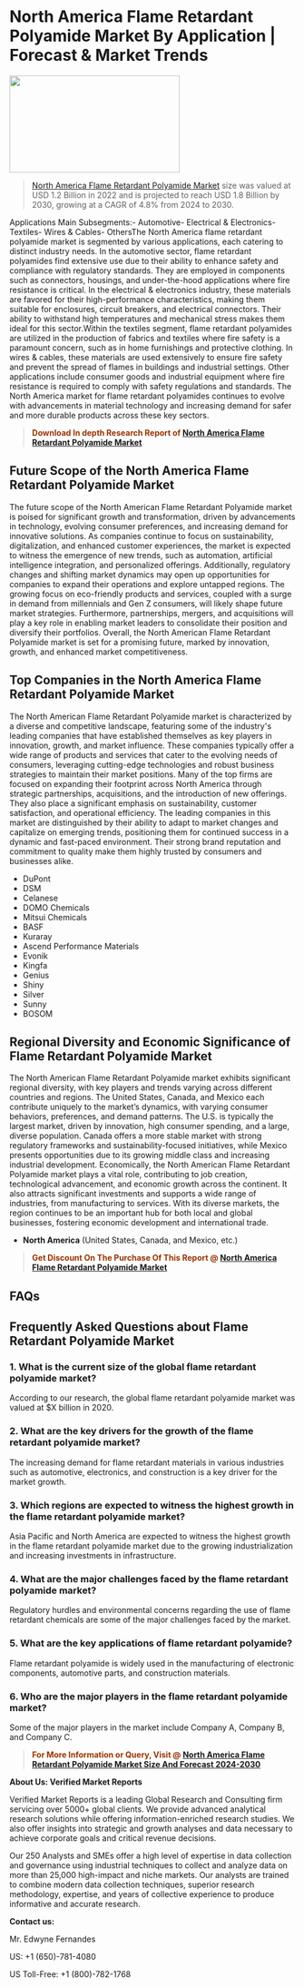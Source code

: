 <p><h1>North America Flame Retardant Polyamide Market By Application | Forecast & Market Trends</h1><p><img class="aligncenter size-medium wp-image-105565" src="https://ffe5etoiles.com/wp-content/uploads/2025/01/MST7-300x171.png" alt="" width="300" height="171" /></p><blockquote><p><a href="https://www.verifiedmarketreports.com/download-sample/?rid=569626&utm_source=Github-NA&utm_medium=362" target="_blank">North America Flame Retardant Polyamide Market</a> size was valued at USD 1.2 Billion in 2022 and is projected to reach USD 1.8 Billion by 2030, growing at a CAGR of 4.8% from 2024 to 2030.</p></blockquote>Applications Main Subsegments:- Automotive- Electrical & Electronics- Textiles- Wires & Cables- OthersThe North America flame retardant polyamide market is segmented by various applications, each catering to distinct industry needs. In the automotive sector, flame retardant polyamides find extensive use due to their ability to enhance safety and compliance with regulatory standards. They are employed in components such as connectors, housings, and under-the-hood applications where fire resistance is critical. In the electrical & electronics industry, these materials are favored for their high-performance characteristics, making them suitable for enclosures, circuit breakers, and electrical connectors. Their ability to withstand high temperatures and mechanical stress makes them ideal for this sector.Within the textiles segment, flame retardant polyamides are utilized in the production of fabrics and textiles where fire safety is a paramount concern, such as in home furnishings and protective clothing. In wires & cables, these materials are used extensively to ensure fire safety and prevent the spread of flames in buildings and industrial settings. Other applications include consumer goods and industrial equipment where fire resistance is required to comply with safety regulations and standards. The North America market for flame retardant polyamides continues to evolve with advancements in material technology and increasing demand for safer and more durable products across these key sectors.</p><blockquote><p><span style="color: #993300;"><strong>Download In depth Research Report of <a href="https://www.verifiedmarketreports.com/download-sample/?rid=569626&utm_source=Github-NA&utm_medium=362">North America Flame Retardant Polyamide Market</a></strong></span></p></blockquote><h2>Future Scope of the North America Flame Retardant Polyamide Market</h2><p>The future scope of the North American Flame Retardant Polyamide market is poised for significant growth and transformation, driven by advancements in technology, evolving consumer preferences, and increasing demand for innovative solutions. As companies continue to focus on sustainability, digitalization, and enhanced customer experiences, the market is expected to witness the emergence of new trends, such as automation, artificial intelligence integration, and personalized offerings. Additionally, regulatory changes and shifting market dynamics may open up opportunities for companies to expand their operations and explore untapped regions. The growing focus on eco-friendly products and services, coupled with a surge in demand from millennials and Gen Z consumers, will likely shape future market strategies. Furthermore, partnerships, mergers, and acquisitions will play a key role in enabling market leaders to consolidate their position and diversify their portfolios. Overall, the North American Flame Retardant Polyamide market is set for a promising future, marked by innovation, growth, and enhanced market competitiveness.</p><h2>Top Companies in the North America Flame Retardant Polyamide Market</h2><p>The North American Flame Retardant Polyamide market is characterized by a diverse and competitive landscape, featuring some of the industry's leading companies that have established themselves as key players in innovation, growth, and market influence. These companies typically offer a wide range of products and services that cater to the evolving needs of consumers, leveraging cutting-edge technologies and robust business strategies to maintain their market positions. Many of the top firms are focused on expanding their footprint across North America through strategic partnerships, acquisitions, and the introduction of new offerings. They also place a significant emphasis on sustainability, customer satisfaction, and operational efficiency. The leading companies in this market are distinguished by their ability to adapt to market changes and capitalize on emerging trends, positioning them for continued success in a dynamic and fast-paced environment. Their strong brand reputation and commitment to quality make them highly trusted by consumers and businesses alike.</p><p><ul><li>DuPont </li><li> DSM </li><li> Celanese </li><li> DOMO Chemicals </li><li> Mitsui Chemicals </li><li> BASF </li><li> Kuraray </li><li> Ascend Performance Materials </li><li> Evonik </li><li> Kingfa </li><li> Genius </li><li> Shiny </li><li> Silver </li><li> Sunny </li><li> BOSOM</li></ul></p><h2>Regional Diversity and Economic Significance of Flame Retardant Polyamide Market</h2><p>The North American Flame Retardant Polyamide market exhibits significant regional diversity, with key players and trends varying across different countries and regions. The United States, Canada, and Mexico each contribute uniquely to the market’s dynamics, with varying consumer behaviors, preferences, and demand patterns. The U.S. is typically the largest market, driven by innovation, high consumer spending, and a large, diverse population. Canada offers a more stable market with strong regulatory frameworks and sustainability-focused initiatives, while Mexico presents opportunities due to its growing middle class and increasing industrial development. Economically, the North American Flame Retardant Polyamide market plays a vital role, contributing to job creation, technological advancement, and economic growth across the continent. It also attracts significant investments and supports a wide range of industries, from manufacturing to services. With its diverse markets, the region continues to be an important hub for both local and global businesses, fostering economic development and international trade.</p><ul> <li><strong>North America</strong> (United States, Canada, and Mexico, etc.)</li></ul><blockquote><p><span style="color: #993300;"><strong>Get Discount On The Purchase Of This Report @ <a href="https://www.verifiedmarketreports.com/ask-for-discount/?rid=569626&utm_source=Github-NA&utm_medium=362">North America Flame Retardant Polyamide Market</a></strong></span></p></blockquote><h2>FAQs</h2><p><h2>Frequently Asked Questions about Flame Retardant Polyamide Market</h2><h3>1. What is the current size of the global flame retardant polyamide market?</div><div></h3><p>According to our research, the global flame retardant polyamide market was valued at $X billion in 2020.</p><h3>2. What are the key drivers for the growth of the flame retardant polyamide market?</div><div></h3><p>The increasing demand for flame retardant materials in various industries such as automotive, electronics, and construction is a key driver for the market growth.</p><h3>3. Which regions are expected to witness the highest growth in the flame retardant polyamide market?</div><div></h3><p>Asia Pacific and North America are expected to witness the highest growth in the flame retardant polyamide market due to the growing industrialization and increasing investments in infrastructure.</p><h3>4. What are the major challenges faced by the flame retardant polyamide market?</div><div></h3><p>Regulatory hurdles and environmental concerns regarding the use of flame retardant chemicals are some of the major challenges faced by the market.</p><h3>5. What are the key applications of flame retardant polyamide?</div><div></h3><p>Flame retardant polyamide is widely used in the manufacturing of electronic components, automotive parts, and construction materials.</p><h3>6. Who are the major players in the flame retardant polyamide market?</div><div></h3><p>Some of the major players in the market include Company A, Company B, and Company C.</p><!-- Repeat similar questions and answers for the remaining FAQs --></body></html></p><blockquote><p><span style="color: #993300;"><strong>For More Information or Query, Visit @ <a href="https://www.verifiedmarketreports.com/product/flame-retardant-polyamide-market/">North America Flame Retardant Polyamide Market Size And Forecast 2024-2030</a></strong></span></p></blockquote><p><strong>About Us: Verified Market Reports</strong></p><p>Verified Market Reports is a leading Global Research and Consulting firm servicing over 5000+ global clients. We provide advanced analytical research solutions while offering information-enriched research studies. We also offer insights into strategic and growth analyses and data necessary to achieve corporate goals and critical revenue decisions.</p><p>Our 250 Analysts and SMEs offer a high level of expertise in data collection and governance using industrial techniques to collect and analyze data on more than 25,000 high-impact and niche markets. Our analysts are trained to combine modern data collection techniques, superior research methodology, expertise, and years of collective experience to produce informative and accurate research.</p><p><strong>Contact us:</strong></p><p>Mr. Edwyne Fernandes</p><p>US: +1 (650)-781-4080</p><p>US Toll-Free: +1 (800)-782-1768</p>
